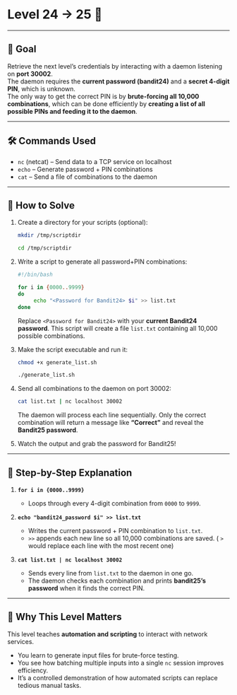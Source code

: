 # Level 24 → 25 🔐

---

## 🎯 Goal  

Retrieve the next level’s credentials by interacting with a daemon listening on **port 30002**.  
The daemon requires the **current password (bandit24)** and a **secret 4-digit PIN**, which is unknown.  
The only way to get the correct PIN is by **brute-forcing all 10,000 combinations**, which can be done efficiently by **creating a list of all possible PINs and feeding it to the daemon**.  

---

## 🛠 Commands Used  

- `nc` (netcat) – Send data to a TCP service on localhost  
- `echo` – Generate password + PIN combinations  
- `cat` – Send a file of combinations to the daemon  

---

## 🚀 How to Solve  

1. Create a directory for your scripts (optional):
    ```bash
    mkdir /tmp/scriptdir
    ```
    ```bash
    cd /tmp/scriptdir
    ```
2. Write a script to generate all password+PIN combinations:
    ```bash
    #!/bin/bash
    
    for i in {0000..9999}  
    do
         echo "<Password for Bandit24> $i" >> list.txt
    done
    ```
    Replace `<Password for Bandit24>` with your **current Bandit24 password**. This script will create a file `list.txt` containing all 10,000 possible combinations.

3. Make the script executable and run it:  
    ```bash
    chmod +x generate_list.sh
    ```
    ```bash
    ./generate_list.sh
    ```
4. Send all combinations to the daemon on port 30002:  
    ```bash
    cat list.txt | nc localhost 30002
    ``` 
   The daemon will process each line sequentially. Only the correct combination will return a message like **“Correct”** and reveal the **Bandit25 password**.

5. Watch the output and grab the password for Bandit25!

---

## 🔢 Step-by-Step Explanation

1. **`for i in {0000..9999}`**  
   - Loops through every 4-digit combination from `0000` to `9999`.  

2. **`echo "bandit24_password $i" >> list.txt`**  
   - Writes the current password + PIN combination to `list.txt`.  
   - `>>` appends each new line so all 10,000 combinations are saved. ( `>` would replace each line with the most recent one) 

3. **`cat list.txt | nc localhost 30002`**  
   - Sends every line from `list.txt` to the daemon in one go.  
   - The daemon checks each combination and prints **bandit25’s password** when it finds the correct PIN.  

---

## 🧠 Why This Level Matters  

This level teaches **automation and scripting** to interact with network services.  

- You learn to generate input files for brute-force testing.  
- You see how batching multiple inputs into a single `nc` session improves efficiency.  
- It’s a controlled demonstration of how automated scripts can replace tedious manual tasks.  
